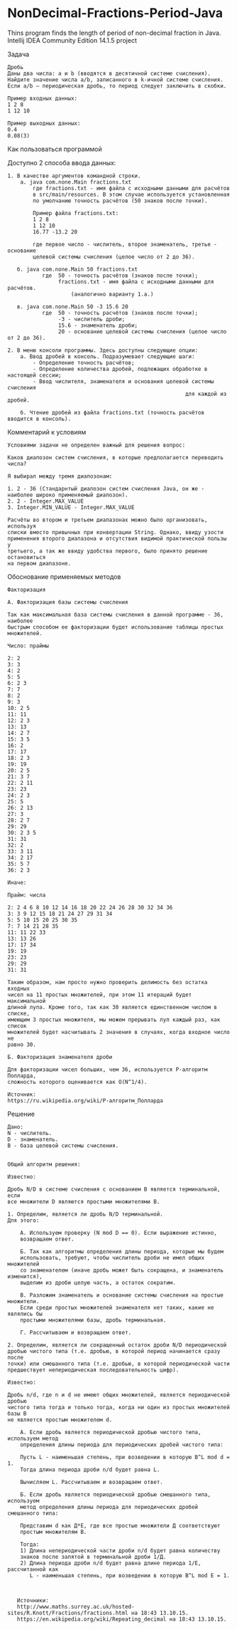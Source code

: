 # NonDecimal-Fractions-Period-Java
Thins program finds the length of period of non-decimal fraction in Java.
Intellij IDEA Community Edition 14.1.5 project

Задача

    Дробь
    Даны два числа: a и b (вводятся в десятичной системе счисления).
    Найдите значение числа a/b, записанного в k-ичной системе счисления.
    Если a/b — периодическая дробь, то период следует заключить в скобки.

    Пример входных данных:
    1 2 8
    1 12 10

    Пример выходных данных:
    0.4
    0.08(3)
    
Как пользоваться программой

Доступно 2 способа ввода данных:

    1. В качестве аргументов командной строки.
        а. java com.none.Main fractions.txt
            где fractions.txt - имя файла с исходными данными для расчётов
            в src/main/resources. В этом случае используется установленная
            по умолчанию точность расчётов (50 знаков после точки).
            
            Пример файла fractions.txt:
            1 2 8
            1 12 10
            16.77 -13.2 20
            
            где первое число - числитель, второе знаменатель, третье - основание
            целевой системы счисления (целое число от 2 до 36).
        
       б. java com.none.Main 50 fractions.txt
               где  50 - точность расчётов (знаков после точки);
                    fractions.txt - имя файла с исходными данными для расчётов.
                        (аналогично варианту 1.а.)
                    
       в. java com.none.Main 50 -3 15.6 20
               где  50 - точность расчётов (знаков после точки);
                    -3 - числитель дроби;
                    15.6 - знаменатель дроби;
                    20 - основание целевой системы счисления (целое число от 2 до 36).
                    
    2. В меню консоли программы. Здесь доступны следующие опции:
        а. Ввод дробей в консоль. Подразумевает следующие шаги:
            - Определение точность расчётов;
            - Определение количества дробей, подлежащих обработке в настоящей сессии;
            - Ввод числителя, знаменателя и основания целевой системы счисления
                                                            для каждой из дробей.
        
        б. Чтение дробей из файла fractions.txt (точность расчётов вводится в консоль).

            
      
Комментарий к условиям

    Условиями задачи не определен важный для решения вопрос:

    Каков диапозон систем счисления, в которые предполагается переводить числа?

    Я выбирал между тремя диапозонам:
    
    1. 2 - 36 (Стандарнтый диапозон систем счисления Java, он же - наиболее широко применяемый диапозон).
    2. 2 - Integer.MAX_VALUE
    3. Integer.MIN_VALUE - Integer.MAX_VALUE

    Расчёты во втором и третьем диапазонах можно было организовать, используя
    списки вместо привычных при конвертации String. Однако, ввиду узости
    применения второго диапазона и отсутствия видимой практической пользы у
    третьего, а так же ввиду удобства первого, было принято решение остановиться
    на первом диапазоне.


Обоснование применяемых методов

    Факторизация

    А. Факторизация базы системы счисления

    Так как максимальная база системы счисления в данной программе - 36, наиболее
    быстрым способом ее факторизации будет использование таблицы простых множителей.

    Число: праймы

    2: 2
    3: 3
    4: 2
    5: 5
    6: 2 3
    7: 7
    8: 2
    9: 3
    10: 2 5
    11: 11
    12: 2 3
    13: 13
    14: 2 7
    15: 3 5
    16: 2
    17: 17
    18: 2 3
    19: 19
    20: 2 5
    21: 3 7
    22: 2 11
    23: 23
    24: 2 3
    25: 5
    26: 2 13
    27: 3
    28: 2 7
    29: 29
    30: 2 3 5
    31: 31
    32: 2
    33: 3 11
    34: 2 17
    35: 5 7
    36: 2 3

    Иначе:

    Прайм: числа

    2: 2 4 6 8 10 12 14 16 18 20 22 24 26 28 30 32 34 36
    3: 3 9 12 15 18 21 24 27 29 31 34
    5: 5 10 15 20 25 30 35
    7: 7 14 21 28 35
    11: 11 22 33
    13: 13 26
    17: 17 34
    19: 19
    23: 23
    29: 29
    31: 31

    Таким образом, нам просто нужно проверить делимость без остатка входных
    чисел на 11 простых множителей, при этом 11 итераций будет максимальной
    длиной лупа. Кроме того, так как 30 является единственном числом в списке,
    имеющим 3 простых множителя, мы можем прерывать луп каждый раз, как список
    множителей будет насчитывать 2 значения в случаях, когда входное число не
    равно 30.

    Б. Факторизация знаменателя дроби

    Для факторизации чисел больших, чем 36, используется Р-алгоритм Полларда,
    сложность которого оценивается как О(N^1/4).

    Источник:
    https://ru.wikipedia.org/wiki/P-алгоритм_Полларда



Решение

    Дано:
    N - числитель.
    D - знаменатель.
    B - база целевой системы счисления.


    Общий алгоритм решения:

    Известно:

    Дробь N/D в системе счисления с основанием B является терминальной, если
    все множители D являются простыми множителями B.

    1. Определим, является ли дробь N/D терминальной.
    Для этого:

        A. Используем проверку (N mod D == 0). Если выражение истинно,
        возвращаем ответ.

        Б. Так как алгоритмы определения длины периода, которые мы будем
        использовать, требуют, чтобы числитель дроби не имел общих множителей 
        со знаменателем (иначе дробь может быть сокращена, и знаменатель изменится),
        выделим из дроби целую часть, а остаток сократим.

        В. Разложим знаменатель и основание системы счисления на простые множители.
        Если среди простых множителей знаменателя нет таких, какие не являлись бы
        простыми множителями базы, дробь терминальная.

        Г. Рассчитываем и возвращаем ответ.

    2. Определим, является ли сокращенный остаток дроби N/D периодической
    дробью чистого типа (т.е. дробью, в которой период начинается сразу после
    точки) или смешанного типа (т.е. дробью, в которой периодической части
    предшествует непериодическая последовательность цифр).

    Известно:

    Дробь n/d, где n и d не имеют общих множителей, является периодической дробью
    чистого типа тогда и только тогда, когда ни один из простых множителей базы B
    не является простым множителем d.

        А. Если дробь является периодической дробью чистого типа, используем метод
        определения длины периода для периодических дробей чистого типа:

        Пусть L - наименьшая степень, при возведении в которую B^L mod d = 1.
        Тогда длина периода дроби n/d будет равна L.

        Вычисляем L. Рассчитываем и возвращаем ответ.

        Б. Если дробь является периодической дробью смешанного типа, используем
        метод определения длины периода для периодических дробей смешанного типа:

        Представим d как Д*Е, где все простые множители Д соответствуют
        простым множителям B.

        Тогда:
        1) Длина непериодической части дроби n/d будет равна количеству
        знаков после запятой в терминальной дроби 1/Д.
        2) Длина периода дроби n/d будет равна длине периода 1/E, рассчитанной как
           L - наименьшая степень, при возведении в которую B^L mod E = 1.



       Источники:
       http://www.maths.surrey.ac.uk/hosted-sites/R.Knott/Fractions/fractions.html на 18:43 13.10.15.
       https://en.wikipedia.org/wiki/Repeating_decimal на 18:43 13.10.15.